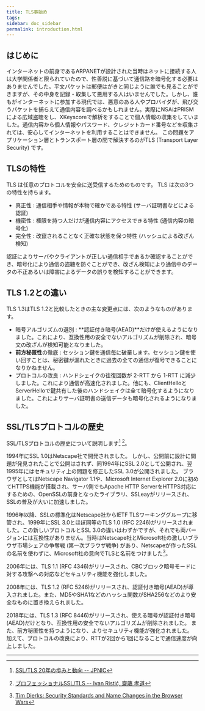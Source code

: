 ```yaml
---
title: TLS事始め
tags:
sidebar: doc_sidebar
permalink: introduction.html
---
```


## はじめに

インターネットの前身であるARPANETが設計された当時はネットに接続する人は大学関係者と限られていたので、性善説に基づいて通信路を暗号化する必要はありませんでした。平文パケットは郵便はがきと同じように誰でも見ることができますが、その中身を記録・取集して悪用する人はいませんでした。しかし、誰もがインターネットに参加する現代では、悪意のある人やプロバイダが、飛び交うパケットを捕らえて通信内容を調べるかもしれません。実際にNSAはPRISMによる広域盗聴をし、XKeyscoreで解析をすることで個人情報の収集をしていました。通信内容から個人情報やパスワード、クレジットカード番号などを収集されては、安心してインターネットを利用することはできません。
この問題をアプリケーション層とトランスポート層の間で解決するのがTLS (Transport Layer Security) です。

## TLSの特性

TLS は任意のプロトコルを安全に送受信するためのものです。
TLS は次の3つの特性を持ちます。

- 真正性 : 通信相手や情報が本物で確かである特性 (サーバ証明書などによる認証)
- 機密性 : 権限を持つ人だけが通信内容にアクセスできる特性 (通信内容の暗号化)
- 完全性 : 改竄されることなく正確な状態を保つ特性 (ハッシュによる改ざん検知)

認証によりサーバやクライアントが正しい通信相手であるか確認することができ、暗号化により通信の盗聴を防ぐことができ、改ざん検知により通信中のデータの不正あるいは障害によるデータの誤りを検知することができます。

## TLS 1.2との違い

TLS 1.3はTLS 1.2と比較したときの主な変更点には、次のようなものがあります。

- 暗号アルゴリズムの選別 : **認証付き暗号(AEAD)**だけが使えるようになりました。これにより、互換性用の安全でないアルゴリズムが削除され、暗号文の改ざんが検知可能となりました。
- **前方秘匿性**の徹底 : セッション鍵を通信毎に破棄します。セッション鍵を使い回すことは、秘密鍵が漏れたときに過去の全ての通信が復号できることになりかねません。
- プロトコルの改良 : ハンドシェイクの往復回数が 2-RTT から 1-RTT に減少しました。これにより通信が高速化されました。他にも、ClientHelloとServerHelloで鍵共有した後のハンドシェイクは全て暗号化するようになりました。これによりサーバ証明書の送信データも暗号化されるようになりました。

## SSL/TLSプロトコルの歴史

SSL/TLSプロトコルの歴史について説明します[^JPNIC] [^bulletproof]。

1994年にSSL 1.0はNetscape社で開発されました。
しかし、公開前に設計に問題が発見されたことで公開はされず、同1994年にSSL 2.0として公開され、翌1995年にはセキュリティ上の問題を修正したSSL 3.0が公開されました。
ブラウザとしてはNetscape Navigator 1.1や、Microsoft Internet Explorer 2.0に初めてHTTPS機能が搭載され、サーバ側でもApache HTTP ServerをHTTPS対応にするための、OpenSSLの前身となったライブラリ、SSLeayがリリースされ、SSLの普及が大いに加速しました。

1996年以降、SSLの標準化はNetscape社からIETF TLSワーキンググループに移管され、1999年にSSL 3.0とほぼ同等のTLS 1.0 (RFC 2246)がリリースされました。この新しいプロトコルとSSL 3.0の違いはわずかですが、それでも両バージョンには互換性がありません。当時はNetscape社とMicrosoft社の激しいブラウザ市場シェアの争奪戦 (第一次ブラウザ戦争) があり、Netscapeが作ったSSLの名前を使わずに、Microsoft社の意向でTLSと名前をつけました[^TimDierks]。

2006年には、TLS 1.1 (RFC 4346)がリリースされ、CBCブロック暗号モードに対する攻撃への対応などセキュリティ機能を強化しました。

2008年には、TLS 1.2 (RFC 5246)がリリースされ、認証付き暗号(AEAD)が導入されました。また、MD5やSHA1などのハッシュ関数がSHA256などのより安全なものに置き換えられました。

2018年には、TLS 1.3 (RFC 8446)がリリースされ、使える暗号が認証付き暗号(AEAD)だけとなり、互換性用の安全でないアルゴリズムが削除されました。
また、前方秘匿性を持つようになり、よりセキュリティ機能が強化されました。
加えて、プロトコルの改良により、RTTが2回から1回になることで通信速度が向上しました。



-----

[^JPNIC]: [SSL/TLS 20年の歩みと動向 -- JPNIC](https://www.nic.ad.jp/ja/newsletter/No59/0800.html)
[^bulletproof]: [プロフェッショナルSSL/TLS -- Ivan Ristić, 齋藤 孝道](https://www.lambdanote.com/collections/ssl-tls)
[^TimDierks]: [Tim Dierks: Security Standards and Name Changes in the Browser Wars](http://tim.dierks.org/2014/05/security-standards-and-name-changes-in.html)
